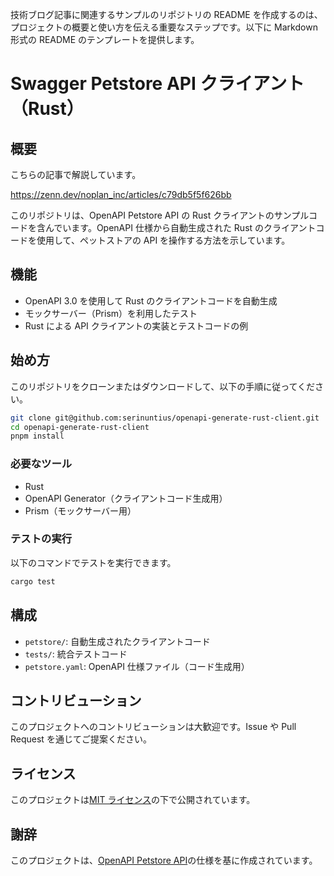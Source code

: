 技術ブログ記事に関連するサンプルのリポジトリの README を作成するのは、プロジェクトの概要と使い方を伝える重要なステップです。以下に Markdown 形式の README のテンプレートを提供します。

# Swagger Petstore API クライアント（Rust）

## 概要

こちらの記事で解説しています。

https://zenn.dev/noplan_inc/articles/c79db5f5f626bb

このリポジトリは、OpenAPI Petstore API の Rust クライアントのサンプルコードを含んでいます。OpenAPI 仕様から自動生成された Rust のクライアントコードを使用して、ペットストアの API を操作する方法を示しています。

## 機能

- OpenAPI 3.0 を使用して Rust のクライアントコードを自動生成
- モックサーバー（Prism）を利用したテスト
- Rust による API クライアントの実装とテストコードの例

## 始め方

このリポジトリをクローンまたはダウンロードして、以下の手順に従ってください。

```bash
git clone git@github.com:serinuntius/openapi-generate-rust-client.git
cd openapi-generate-rust-client
pnpm install
```

### 必要なツール

- Rust
- OpenAPI Generator（クライアントコード生成用）
- Prism（モックサーバー用）

### テストの実行

以下のコマンドでテストを実行できます。

```bash
cargo test
```

## 構成

- `petstore/`: 自動生成されたクライアントコード
- `tests/`: 統合テストコード
- `petstore.yaml`: OpenAPI 仕様ファイル（コード生成用）

## コントリビューション

このプロジェクトへのコントリビューションは大歓迎です。Issue や Pull Request を通じてご提案ください。

## ライセンス

このプロジェクトは[MIT ライセンス](LICENSE)の下で公開されています。

## 謝辞

このプロジェクトは、[OpenAPI Petstore API](https://github.com/OAI/OpenAPI-Specification/blob/main/examples/v3.0/petstore.yaml)の仕様を基に作成されています。
